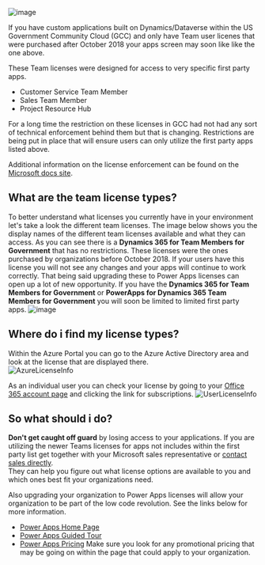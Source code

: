 ![image](https://user-images.githubusercontent.com/7444929/118153758-3ea75080-b3e4-11eb-9d7d-079a8f53a627.png)

If you have custom applications built on Dynamics/Dataverse within the US Government Community Cloud (GCC) and only have Team user licenes that were purchased after 
October 2018 your apps screen may soon like like the one above.

These Team licenses were designed for access to very specific first party apps.
* Customer Service Team Member
* Sales Team Member
* Project Resource Hub

For a long time the restriction on these licenses in GCC had not had any sort of technical enforcement behind them but that is changing.  Restrictions are being put in place that will
ensure users can only utilize the first party apps listed above.

Additional information on the license enforcement can be found on the [Microsoft docs site](https://docs.microsoft.com/en-us/dynamics365-release-plan/2020wave1/dynamics365-sales/license-enforcement-users-new-team-member-licenses).

## What are the team license types?

To better understand what licenses you currently have in your environment let's take a look the different team licenses.  The image below shows you the display names of the different
team licenses available and what they can access.  As you can see there is a **Dynamics 365 for Team Members for Government** that has no restrictions.  These licenses were the ones purchased by organizations before October 2018.  If your users have this license you will not see any changes and your apps will continue to work correctly.  That being said upgrading these to Power Apps licenses can open up a lot of new opportunity.  If you have the **Dynamics 365 for Team Members for Government** or **PowerApps for Dynamics 365 Team Members for Government** you will soon be limited to limited first party apps.
![image](https://user-images.githubusercontent.com/7444929/118153725-3818d900-b3e4-11eb-8269-ca393c7b60f2.png)

## Where do i find my license types?

Within the Azure Portal you can go to the Azure Active Directory area and look at the license that are displayed there.  
![AzureLicenseInfo](https://user-images.githubusercontent.com/7444929/118158381-b2982780-b3e9-11eb-992d-a3cd44b46e3d.gif)

As an individual user you can check your license by going to your [Office 365 account page](https://portal.office.com/account/) and clicking the link for subscriptions.
![UserLicenseInfo](https://user-images.githubusercontent.com/7444929/118158401-b9269f00-b3e9-11eb-8d09-726c7f3fb9ea.gif)

## So what should i do?

**Don't get caught off guard** by losing access to your applications.  If you are utilizing the newer Teams licenses for apps not includes within the first party list get together with your Microsoft sales representative or [contact sales directly](https://info.microsoft.com/ww-Landing-PowerApps-Contact-Us.html?LCID=EN-US).  
They can help you figure out what license options are available to you and which ones best fit your organizations need.

Also upgrading your organization to Power Apps licenses will allow your organization to be part of the low code revolution.  See the links below for more information.
* [Power Apps Home Page](https://powerapps.microsoft.com/en-us/)
* [Power Apps Guided Tour](https://dynamics.microsoft.com/en-us/guidedtour/power-platform/power-apps/1/1)
* [Power Apps Pricing](https://powerapps.microsoft.com/en-us/pricing/)  Make sure you look for any promotional pricing that may be going on within the page that could apply to your organization.
<!--stackedit_data:
eyJoaXN0b3J5IjpbNDg1MjM4Njk4XX0=
-->